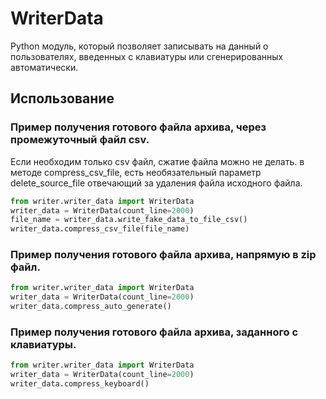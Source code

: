 # WriterData
Python модуль, который позволяет записывать на данный о пользователях, введенных с клавиатуры или сгенерированных автоматически.
## Использование

### Пример получения готового файла архива, через промежуточный файл csv.
Если необходим только csv файл, сжатие файла можно не делать.
в методе compress_csv_file, есть необязательный параметр delete_source_file отвечающий за удаления файла исходного файла. 
```python
from writer.writer_data import WriterData
writer_data = WriterData(count_line=2000)
file_name = writer_data.write_fake_data_to_file_csv()
writer_data.compress_csv_file(file_name)
```
### Пример получения готового файла архива, напрямую в zip файл.
```python
from writer.writer_data import WriterData
writer_data = WriterData(count_line=2000)
writer_data.compress_auto_generate()
```
### Пример получения готового файла архива, заданного с клавиатуры.
```python
from writer.writer_data import WriterData
writer_data = WriterData(count_line=2000)
writer_data.compress_keyboard()
```

